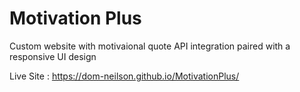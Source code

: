 # Motivation Plus

Custom website with motivaional quote API integration paired with a responsive UI design

Live Site : https://dom-neilson.github.io/MotivationPlus/
